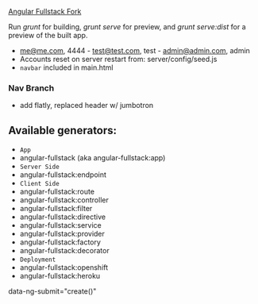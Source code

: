 [Angular Fullstack Fork](https://github.com/DaftMonk/generator-angular-fullstack)

Run *grunt* for building, *grunt serve* for preview, and *grunt serve:dist* for a preview of the built app.

- me@me.com, 4444  -  test@test.com, test   -   admin@admin.com, admin
- Accounts reset on server restart from:  server/config/seed.js
- `navbar` included in main.html

### Nav Branch
- add flatly, replaced header w/ jumbotron

## Available generators:
- `App`
- angular-fullstack (aka angular-fullstack:app)
- `Server Side`
- angular-fullstack:endpoint
- `Client Side`
- angular-fullstack:route
- angular-fullstack:controller
- angular-fullstack:filter
- angular-fullstack:directive
- angular-fullstack:service
- angular-fullstack:provider
- angular-fullstack:factory
- angular-fullstack:decorator
- `Deployment`
- angular-fullstack:openshift
- angular-fullstack:heroku

data-ng-submit="create()" 